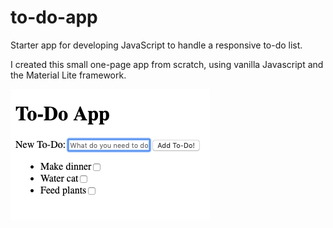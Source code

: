 # to-do-app
Starter app for developing JavaScript to handle a responsive to-do list. 

I created this small one-page app from scratch, using vanilla Javascript and the Material Lite framework.

![](To-Do.png)
